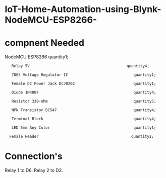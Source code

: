 # IoT-Home-Automation-using-Blynk-NodeMCU-ESP8266-

# compnent Needed


   NodeMCU ESP8266                                       quantity1; 
   
       Relay 5V                                           quantity4; 
       
       7805 Voltage Regulator IC                             quantity1; 
       
       Female DC Power Jack DCJ0202                          quantity1;
       
       Diode 1N4007                                          quantity4;
       
       Resistor 330-ohm                                      quantity5;
       
       NPN Transistor BC547                                  quantity4;
       
       Terminal Block                                        quantity4;
       
       LED 5mm Any Color                                     quantity1;
       
      Female Header                                         quantity2;

# Connection's

Relay 1  to D6.
Relay 2  to D2.
